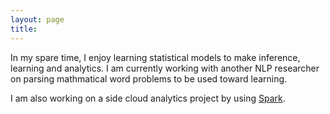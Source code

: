 ```yaml
---
layout: page
title:
---
```


In my spare time, I enjoy learning statistical models to make inference, learning and analytics. I am currently working with another NLP researcher on parsing mathmatical word problems to be used toward learning.

I am also working on a side cloud analytics project by using [Spark](http://spark.apache.org/).

